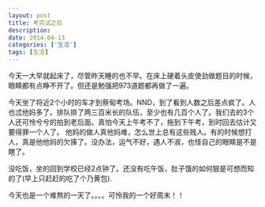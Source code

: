 ```yaml
---
layout: post
title: 考完试之后
description: 
date: 2014-04-13
categories: ['生活']
tags: [生活]
---
```


今天一大早就起床了，尽管昨天睡的也不早。在床上硬着头皮使劲做题目的时候，眼睛都有点睁不开了。但还是勉强把973道题都再做了一遍。
<!--more-->
今天坐了将近2个小时的车才到蔡甸考场。NND，到了看到人数之后差点疯了。人也忒他妈多了。排队排了两三百米长的队伍，至少也有几百个人了。我们去的3个人还可怜兮兮的拍到老后面。真怕今天上午考不了，拖到下午考，到时回去估计又要得罪一个人了。
他妈的做人真他妈难，怎么世上总有这些贱人。有的时候想打人，真是他他妈的欠揍了。没办法，运气不好，遇人不淑，也怪自己的眼睛是不是瞎了。

没吃饭，坐的回到学校已经2点钟了。还没有吃午饭，肚子饿的如何狠是可想而知的了(早上只赶赶的吃了个乃黄包).

今天也是一个难熬的一天了。。。。可怜我的一个好周末！！

